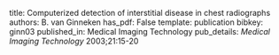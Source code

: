 title: Computerized detection of interstitial disease in chest radiographs
authors: B. van Ginneken
has_pdf: False
template: publication
bibkey: ginn03
published_in: Medical Imaging Technology
pub_details: <i>Medical Imaging Technology</i> 2003;21:15-20
